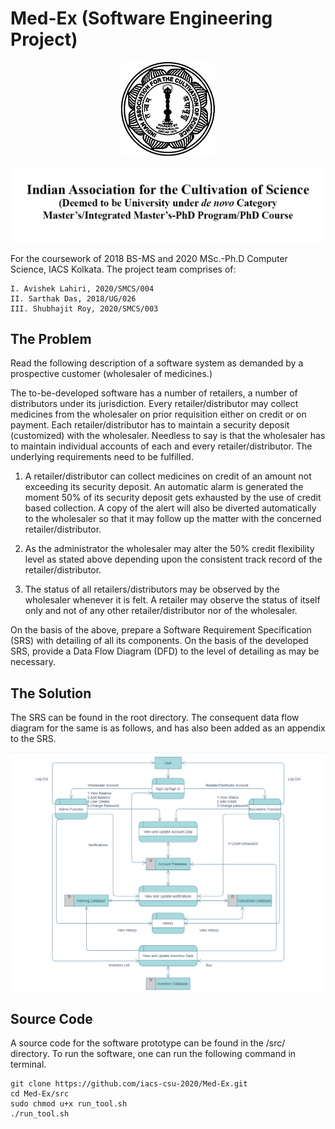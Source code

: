 # Med-Ex (Software Engineering Project)

<p align="center">
  <img src="img/img1.png">
</p>
<p align="center">
  <img src="img/img2.png">
</p>

For the coursework of 2018 BS-MS and 2020 MSc.-Ph.D Computer Science, IACS Kolkata. The project team comprises of:  

    I. Avishek Lahiri, 2020/SMCS/004
    II. Sarthak Das, 2018/UG/026
    III. Shubhajit Roy, 2020/SMCS/003

## The Problem

Read the following description of a software system as demanded by a prospective customer (wholesaler of medicines.)

The to-be-developed software has a number of retailers, a number of distributors under its jurisdiction. Every retailer/distributor may collect medicines from the wholesaler on prior requisition either on credit or on payment. Each retailer/distributor has to maintain a security deposit (customized) with the wholesaler. Needless to say is that the wholesaler has to maintain individual accounts of each and every retailer/distributor. The underlying requirements need to be fulfilled.

1. A retailer/distributor can collect medicines on credit of an amount not exceeding its security deposit. An automatic alarm is generated the moment 50% of its security deposit gets exhausted by the use of credit based collection. A copy of the alert will also be diverted automatically to the wholesaler so that it may follow up the matter with the concerned retailer/distributor.

2. As the administrator the wholesaler may alter the 50% credit flexibility level as stated above depending upon the consistent track record of the retailer/distributor.

3. The status of all retailers/distributors may be observed by the wholesaler whenever it is felt. A retailer may observe the status of itself only and not of any other retailer/distributor nor of the wholesaler.

On the basis of the above, prepare a Software Requirement Specification (SRS) with detailing of all its components. On the basis of the developed SRS, provide a Data Flow Diagram (DFD) to the level of detailing as may be necessary.

## The Solution

The SRS can be found in the root directory. The consequent data flow diagram for the same is as follows, and has also been added as an appendix to the SRS.

<p align="center">
  <img src="img/Data Flow Diagram.png">
</p>

## Source Code

A source code for the software prototype can be found in the /src/ directory. To run the software, one can run the following command in terminal.

```shell
git clone https://github.com/iacs-csu-2020/Med-Ex.git
cd Med-Ex/src
sudo chmod u+x run_tool.sh
./run_tool.sh
```
